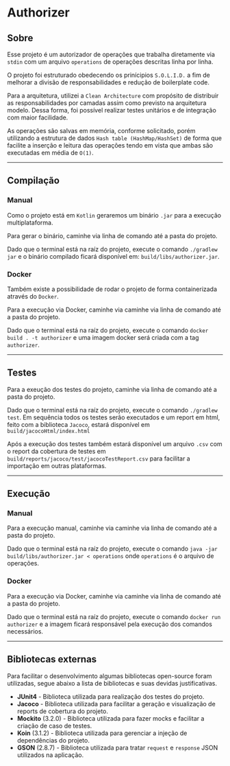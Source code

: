# Authorizer

## Sobre
Esse projeto é um autorizador de operações que trabalha diretamente via `stdin`
com um arquivo `operations` de operações descritas linha por linha.

O projeto foi estruturado obedecendo os prinícipios `S.O.L.I.D.` a fim de melhorar a divisão
de responsabilidades  e redução de boilerplate code.

Para a arquitetura, utilizei a `Clean Architecture` com propósito de distribuir as 
responsabilidades por camadas assim como previsto na arquitetura modelo.
Dessa forma, foi possível realizar testes unitários e de integração com maior facilidade.

As operações são salvas em memória, conforme solicitado, porém utilizando a estrutura de dados `Hash table (HashMap/HashSet)`
de forma que facilite a inserção e leitura das operações tendo em vista que ambas são executadas
em média de `O(1)`.

---

## Compilação
### Manual
Como o projeto está em `Kotlin` geraremos um binário `.jar` para a execução multiplataforma.

Para gerar o binário, caminhe via linha de comando até a pasta do projeto.

Dado que o terminal está na raíz do projeto, execute o comando `./gradlew jar`
e o binário compilado ficará disponível em: `build/libs/authorizer.jar`.


### Docker
Também existe a possibilidade de rodar o projeto de forma containerizada
através do `Docker`.

Para a execução via Docker, caminhe via caminhe via linha de comando até a pasta do projeto.

Dado que o terminal está na raíz do projeto, execute o comando `docker build . -t authorizer`
e uma imagem docker será criada com a tag `authorizer`.

---

## Testes
Para a exeução dos testes do projeto, caminhe via linha de comando até a pasta do projeto.

Dado que o terminal está na raíz do projeto, execute o comando `./gradlew test`.
Em sequência todos os testes serão executados e um report em html, feito com a biblioteca `Jacoco`,
estará disponível em `build/jacocoHtml/index.html`

Após a execução dos testes também estará disponível um arquivo `.csv` com o report
da cobertura de testes em `build/reports/jacoco/test/jacocoTestReport.csv` para
facilitar a importação em outras plataformas.

---

## Execução
### Manual
Para a execução manual, caminhe via caminhe via linha de comando até a pasta do projeto.

Dado que o terminal está na raíz do projeto, execute o comando `java -jar build/libs/authorizer.jar < operations`
onde `operations` é o arquivo de operações.

### Docker
Para a execução via Docker, caminhe via caminhe via linha de comando até a pasta do projeto.

Dado que o terminal está na raíz do projeto, execute o comando `docker run authorizer`
e a imagem ficará responsável pela execução dos comandos necessários.

---

## Bibliotecas externas

Para facilitar o desenvolvimento algumas bibliotecas open-source foram utilizadas,
segue abaixo a lista de bibliotecas e suas devidas justificativas.

- **JUnit4** - Biblioteca utilizada para realização dos testes do projeto.
- **Jacoco** - Biblioteca utilizada para facilitar a geração e visualização de reports de cobertura do projeto.
- **Mockito** (3.2.0) - Biblioteca utilizada para fazer mocks e facilitar a criação de caso de testes.
- **Koin** (3.1.2) - Biblioteca utilizada para gerenciar a injeção de dependências do projeto.
- **GSON** (2.8.7) - Biblioteca utilizada para tratar `request` e `response` JSON utilizados na aplicação.